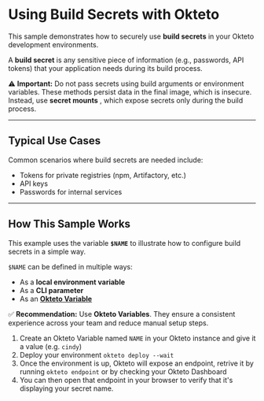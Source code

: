 # Using Build Secrets with Okteto

This sample demonstrates how to securely use **build secrets** in your Okteto development environments.  

A **build secret** is any sensitive piece of information (e.g., passwords, API tokens) that your application needs during its build process.  

⚠️ **Important:** Do not pass secrets using build arguments or environment variables. These methods persist data in the final image, which is insecure. Instead, use **secret mounts** , which expose secrets only during the build process.

---

## Typical Use Cases

Common scenarios where build secrets are needed include:

- Tokens for private registries (npm, Artifactory, etc.)
- API keys
- Passwords for internal services

---

## How This Sample Works

This example uses the variable **`$NAME`** to illustrate how to configure build secrets in a simple way.  

`$NAME` can be defined in multiple ways:

- As a **local environment variable**
- As a **CLI parameter**
- As an [**Okteto Variable**](https://www.okteto.com/docs/core/okteto-variables/)

✅ **Recommendation:** Use **Okteto Variables**. They ensure a consistent experience across your team and reduce manual setup steps.


1. Create an Okteto Variable named `NAME` in your Okteto instance and give it a value (e.g. `cindy`)
2. Deploy your environment `okteto deploy --wait`
3. Once the environment is up, Okteto will expose an endpoint, retrive it by running `okteto endpoint` or by checking your Okteto Dashboard 
4. You can then open that endpoint in your browser to verify that it's displaying your secret name.

